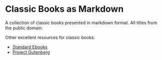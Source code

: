 # Classic Books as Markdown

A collection of classic books presented in markdown format. All titles from the public domain.

Other excellent resources for classic books:
* [Standard Ebooks](https://standardebooks.org/)
* [Project Gutenberg](http://www.gutenberg.org/)
